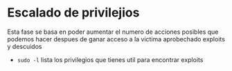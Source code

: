 # Escalado de privilejios

Esta fase se basa en poder aumentar el numero de acciones posibles que podemos hacer despues de ganar acceso a la victima aprobechado exploits y descuidos

* `sudo -l` lista los privilegios que tienes util para encontrar exploits